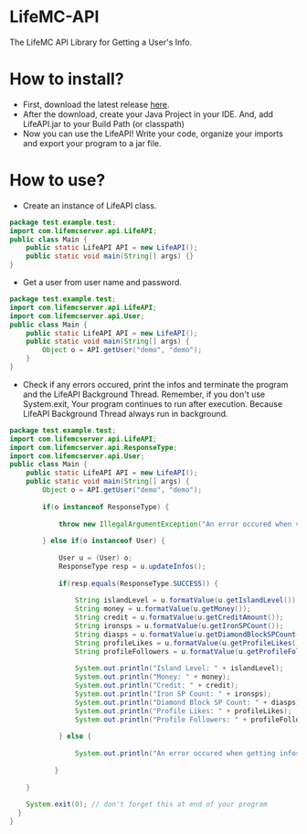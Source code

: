 # LifeMC-API
The LifeMC API Library for Getting a User's Info.

# How to install?
- First, download the latest release <a href="https://github.com/LifeMC/LifeMC-API/releases/latest/">here</a>.
- After the download, create your Java Project in your IDE. And, add LifeAPI.jar to your Build Path (or classpath)
- Now you can use the LifeAPI! Write your code, organize your imports and export your program to a jar file.

# How to use?
- Create an instance of LifeAPI class.
```java
package test.example.test;
import com.lifemcserver.api.LifeAPI;
public class Main {
	public static LifeAPI API = new LifeAPI();
  	public static void main(String[] args) {}
}
```
- Get a user from user name and password.
```java
package test.example.test;
import com.lifemcserver.api.LifeAPI;
import com.lifemcserver.api.User;
public class Main {
	public static LifeAPI API = new LifeAPI();
  	public static void main(String[] args) {
    	Object o = API.getUser("demo", "demo");
  	}
}
```
- Check if any errors occured, print the infos and terminate the program and the LifeAPI Background Thread. Remember, if you don't use System.exit, Your program continues to run after execution. Because LifeAPI Background Thread always run in background.
```java
package test.example.test;
import com.lifemcserver.api.LifeAPI;
import com.lifemcserver.api.ResponseType;
import com.lifemcserver.api.User;
public class Main {
	public static LifeAPI API = new LifeAPI();
	public static void main(String[] args) {
		Object o = API.getUser("demo", "demo");
    
		if(o instanceof ResponseType) {
		
			throw new IllegalArgumentException("An error occured when validating your account. The web server response is: " + ((ResponseType) o).toString());
		
		} else if(o instanceof User) {
		
			User u = (User) o;
			ResponseType resp = u.updateInfos();
		
			if(resp.equals(ResponseType.SUCCESS)) {
			
				String islandLevel = u.formatValue(u.getIslandLevel());
				String money = u.formatValue(u.getMoney());
				String credit = u.formatValue(u.getCreditAmount());
				String ironsps = u.formatValue(u.getIronSPCount());
				String diasps = u.formatValue(u.getDiamondBlockSPCount());
				String profileLikes = u.formatValue(u.getProfileLikes());
				String profileFollowers = u.formatValue(u.getProfileFollowers());	
				
				System.out.println("Island Level: " + islandLevel);
				System.out.println("Money: " + money);
				System.out.println("Credit: " + credit);
				System.out.println("Iron SP Count: " + ironsps);
				System.out.println("Diamond Block SP Count: " + diasps);
				System.out.println("Profile Likes: " + profileLikes);
				System.out.println("Profile Followers: " + profileFollowers);
			
			} else {
			
				System.out.println("An error occured when getting infos from web server. The web server response is: " + resp.toString());
			
		   }	
		
	}
	
	System.exit(0); // don't forget this at end of your program
  }
}
```
